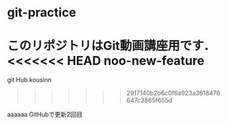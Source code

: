 # git-practice
このリポジトリはGit動画講座用です．
<<<<<<< HEAD
noo-new-feature
=======
git Hub kousinn
>>>>>>> 2917140b2b6c0f6a923a3618476647c3865f655d


aaaaaa
GitHubで更新2回目

